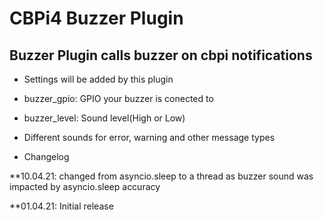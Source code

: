 # CBPi4 Buzzer Plugin

## Buzzer Plugin calls buzzer on cbpi notifications

- Settings will be added by this plugin
- buzzer_gpio: GPIO your buzzer is conected to
- buzzer_level: Sound level(High or Low)
- Different sounds for error, warning and other message types

-  Changelog

**10.04.21: changed from asyncio.sleep to a thread as buzzer sound was impacted by asyncio.sleep accuracy

**01.04.21: Initial release

